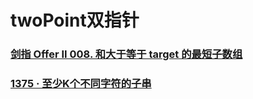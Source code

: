 # twoPoint双指针

### [剑指 Offer II 008. 和大于等于 target 的最短子数组 ](https://leetcode.cn/problems/2VG8Kg/)

### [1375 · 至少K个不同字符的子串 ](https://www.lintcode.com/problem/1375/description)